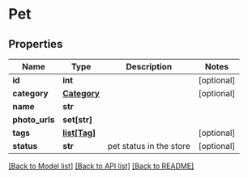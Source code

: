 # Pet


## Properties
Name | Type | Description | Notes
------------ | ------------- | ------------- | -------------
**id** | **int** |  | [optional] 
**category** | [**Category**](Category.md) |  | [optional] 
**name** | **str** |  | 
**photo_urls** | **set[str]** |  | 
**tags** | [**list[Tag]**](Tag.md) |  | [optional] 
**status** | **str** | pet status in the store | [optional] 

[[Back to Model list]](../README.md#documentation-for-models) [[Back to API list]](../README.md#documentation-for-api-endpoints) [[Back to README]](../README.md)


